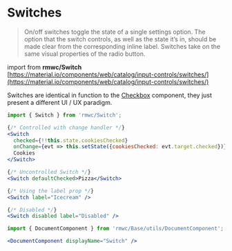 # Switches

> On/off switches toggle the state of a single settings option. The option that the switch controls, as well as the state it’s in, should be made clear from the corresponding inline label. Switches take on the same visual properties of the radio button.

import from **rmwc/Switch**  
[https://material.io/components/web/catalog/input-controls/switches/](https://material.io/components/web/catalog/input-controls/switches/)

Switches are identical in function to the [Checkbox](checkboxes) component, they just present a different UI / UX paradigm.

```jsx render
import { Switch } from 'rmwc/Switch';

{/* Controlled with change handler */}
<Switch
  checked={!!this.state.cookiesChecked}
  onChange={evt => this.setState({cookiesChecked: evt.target.checked})}>
  Cookies
</Switch>

{/* Uncontrolled Switch */}
<Switch defaultChecked>Pizza</Switch>

{/* Using the label prop */}
<Switch label="Icecream" />

{/* Disabled */}
<Switch disabled label="Disabled" />
```

```jsx renderOnly
import { DocumentComponent } from 'rmwc/Base/utils/DocumentComponent';

<DocumentComponent displayName="Switch" />
```
